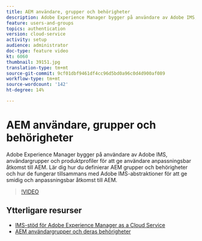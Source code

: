 ```yaml
---
title: AEM användare, grupper och behörigheter
description: Adobe Experience Manager bygger på användare av Adobe IMS, användargrupper och produktprofiler för att ge användare anpassningsbar åtkomst till AEM. Lär dig hur du definierar AEM grupper och behörigheter och hur de fungerar tillsammans med Adobe IMS-abstraktioner för att ge smidig och anpassningsbar åtkomst till AEM.
feature: users-and-groups
topics: authentication
version: cloud-service
activity: setup
audience: administrator
doc-type: feature video
kt: 6060
thumbnail: 39151.jpg
translation-type: tm+mt
source-git-commit: 9cf01dbf9461df4cc96d5bd0a96c0d4d900af089
workflow-type: tm+mt
source-wordcount: '142'
ht-degree: 14%

---
```



# AEM användare, grupper och behörigheter

Adobe Experience Manager bygger på användare av Adobe IMS, användargrupper och produktprofiler för att ge användare anpassningsbar åtkomst till AEM. Lär dig hur du definierar AEM grupper och behörigheter och hur de fungerar tillsammans med Adobe IMS-abstraktioner för att ge smidig och anpassningsbar åtkomst till AEM.

>[!VIDEO](https://video.tv.adobe.com/v/39151/?quality=12&learn=on)

## Ytterligare resurser

+ [IMS-stöd för Adobe Experience Manager as a Cloud Service](https://docs.adobe.com/content/help/en/experience-manager-cloud-service/security/ims-support.html)
+ [AEM användargrupper och deras behörigheter](https://docs.adobe.com/content/help/en/experience-manager-65/administering/security/security.html#built-in-users-and-groups)